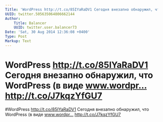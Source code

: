 ```yaml
---
Title: 'WordPress http://t.co/85IYaRaDV1 Сегодня внезапно обнаружил, что WordPress (в виде www.wordpr… http://t.co/J7kqzYfGU7'
UUID: twitter.505635064806662144
Author:
    Title: Balancer
    UUID: twitter.user.balancer73
Date: 'Sat, 30 Aug 2014 12:36:08 +0400'
Type: Post
Markup: Text
---
```


# WordPress http://t.co/85IYaRaDV1 Сегодня внезапно обнаружил, что WordPress (в виде www.wordpr… http://t.co/J7kqzYfGU7

#WordPress http://t.co/85IYaRaDV1
Сегодня внезапно обнаружил, что WordPress (в виде
www.wordpr… http://t.co/J7kqzYfGU7